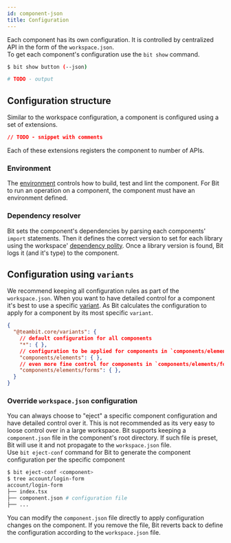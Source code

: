 ```yaml
---
id: component-json
title: Configuration
---
```


Each component has its own configuration. It is controlled by centralized API in the form of the `workspace.json`.  
To get each component's configuration use the `bit show` command.

```sh
$ bit show button (--json)

# TODO - output
```

## Configuration structure

Similar to the workspace configuration, a component is configured using a set of extensions.

```json
// TODO - snippet with comments
```

Each of these extensions registers the component to number of APIs.

### Environment

The [environment](/docs/environment/overview) controls how to build, test and lint the component. For Bit to run an operation on a component, the component must have an environment defined.

### Dependency resolver

Bit sets the component's dependencies by parsing each components' `import` statements. Then it defines the correct version to set for each library using the workspace' [dependency polity](/docs/workspace/dependencies#dependency-policies). Once a library version is found, Bit logs it (and it's type) to the component.

## Configuration using `variants`

We recommend keeping all configuration rules as part of the `workspace.json`. When you want to have detailed control for a component it's best to use a specific [variant](/docs/workspace/variants). As Bit calculates the configuration to apply for a component by its most specific `variant`.

```json
{
  "@teambit.core/variants": {
    // default configuration for all components
    "*": { },
    // configuration to be applied for components in `components/elements`
    "components/elements": { },
    // even more fine control for components in `components/elements/forms`
    "components/elements/forms": { },
  }
}
```

### Override `workspace.json` configuration

You can always choose to "eject" a specific component configuration and have detailed control over it. This is not recommended as its very easy to loose control over in a large workspace. Bit supports keeping a `component.json` file in the component's root directory. If such file is preset, Bit will use it and not propagate to the `workspace.json` file.  
Use `bit eject-conf` command for Bit to generate the component configuration per the specific component

```sh
$ bit eject-conf <component>
$ tree account/login-form
account/login-form
├── index.tsx
├── component.json # configuration file
├── ...
```

You can modify the `component.json` file directly to apply configuration changes on the component. If you remove the file, Bit reverts back to define the configuration according to the `workspace.json` file.
